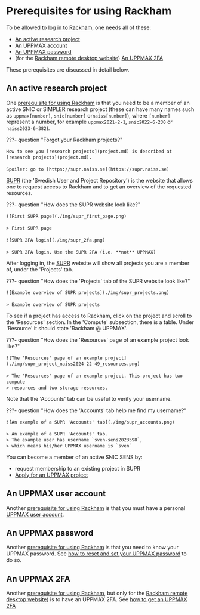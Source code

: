 # Prerequisites for using Rackham

To be allowed to [log in to Rackham](../getting_started/login_rackham.md),
one needs all of these:

- [An active research project](#an-active-research-project)
- [An UPPMAX account](#an-uppmax-user-account)
- [An UPPMAX password](#an-uppmax-password)
- (for the [Rackham remote desktop website](login_rackham_remote_desktop_website.md)) [An UPPMAX 2FA](#an-uppmax-2fa)

These prerequisites are discussed in detail below.

## An active research project

One [prerequisite for using Rackham](#prerequisites-for-using-rackham)
is that you need to be a member of an active SNIC
or SIMPLER research project (these can have many names such as `uppmax[number]`,
`snic[number]` or`naiss[number]`),
where `[number]` represent a number, for example `uppmax2021-2-1`, `snic2022-6-230` or `naiss2023-6-382`).

???- question "Forgot your Rackham projects?"

    How to see you [research projects](project.md) is described at [research projects](project.md).

    Spoiler: go to [https://supr.naiss.se](https://supr.naiss.se)

[SUPR](https://supr.naiss.se/) (the 'Swedish User and Project Repository')
is the website that allows one to request access to Rackham
and to get an overview of the requested resources.

???- question "How does the SUPR website look like?"

    ![First SUPR page](./img/supr_first_page.png)

    > First SUPR page

    ![SUPR 2FA login](./img/supr_2fa.png)

    > SUPR 2FA login. Use the SUPR 2FA (i.e. **not** UPPMAX)

After logging in, the [SUPR](https://supr.naiss.se/)
website will show all projects you are a member of,
under the 'Projects' tab.

???- question "How does the 'Projects' tab of the SUPR website look like?"

    ![Example overview of SUPR projects](./img/supr_projects.png)

    > Example overview of SUPR projects

To see if a project has access to Rackham, click on the
project and scroll to the 'Resources' section. In the 'Compute' subsection,
there is a table. Under 'Resource' it should state 'Rackham @ UPPMAX'.

???- question "How does the 'Resources' page of an example project look like?"

    ![The 'Resources' page of an example project](./img/supr_project_naiss2024-22-49_resources.png)

    > The 'Resources' page of an example project. This project has two compute
    > resources and two storage resources.

Note that the 'Accounts' tab can be useful to verify your username.

???- question "How does the 'Accounts' tab help me find my username?"

    ![An example of a SUPR 'Accounts' tab](./img/supr_accounts.png)

    > An example of a SUPR 'Accounts' tab.
    > The example user has username `sven-sens2023598`,
    > which means his/her UPPMAX username is `sven`

You can become a member of an active SNIC SENS by:

- request membership to an existing project in SUPR
- [Apply for an UPPMAX project](project_apply.md)

## An UPPMAX user account

Another [prerequisite for using Rackham](#prerequisites-for-using-rackham)
is that you must have a personal [UPPMAX user account](../getting_started/user_account.md).

## An UPPMAX password

Another [prerequisite for using Rackham](#prerequisites-for-using-rackham)
is that you need to know your UPPMAX password.
See [how to reset and set your UPPMAX password](reset_uppmax_password.md)
to do so.

## An UPPMAX 2FA

Another [prerequisite for using Rackham](#prerequisites-for-using-rackham),
but only for the [Rackham remote desktop website](login_rackham_remote_desktop_website.md))
is to have an UPPMAX 2FA.
See [how to get an UPPMAX 2FA](get_uppmax_2fa.md)
